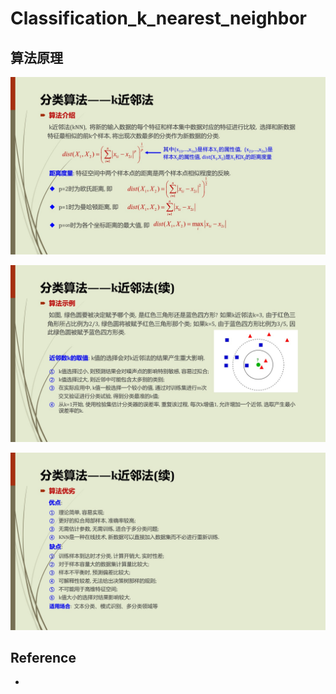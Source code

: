 Classification_k_nearest_neighbor
=========================

算法原理
------------

![](https://github.com/Daniel1586/Initiative_machine_learning/raw/master/00_algorithm_materials/07_K_Nearest_Neighbor/kNN_01.jpg) 

![](https://github.com/Daniel1586/Initiative_machine_learning/raw/master/00_algorithm_materials/07_K_Nearest_Neighbor/kNN_02.jpg) 

![](https://github.com/Daniel1586/Initiative_machine_learning/raw/master/00_algorithm_materials/07_K_Nearest_Neighbor/kNN_03.jpg) 

Reference
------------
* [](http://www.58maisui.com/2016/06/15/a-197/?ref=myread)
